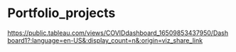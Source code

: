 # Portfolio_projects
https://public.tableau.com/views/COVIDdashboard_16509853437950/Dashboard1?:language=en-US&:display_count=n&:origin=viz_share_link
